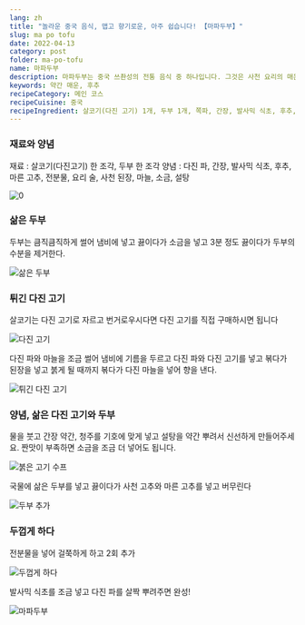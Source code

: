 ```yaml
---
lang: zh
title: "놀라운 중국 음식, 맵고 향기로운, 아주 쉽습니다! 【마파두부】"
slug: ma po tofu
date: 2022-04-13
category: post
folder: ma-po-tofu
name: 마파두부
description: 마파두부는 중국 쓰촨성의 전통 음식 중 하나입니다. 그것은 사천 요리의 매운 맛의 특성을 완전히 나타냅니다.
keywords: 약간 매운, 후추
recipeCategory: 메인 코스
recipeCuisine: 중국
recipeIngredient: 살코기(다진 고기) 1개, 두부 1개, 쪽파, 간장, 발사믹 식초, 후추, 건고추, 녹말물, 청주, 사천 된장, 마늘, 소금, 설탕
---
```


<!-- start slipsum code -->
### 재료와 양념

재료 : 살코기(다진고기) 한 조각, 두부 한 조각
양념 : 다진 파, 간장, 발사믹 식초, 후추, 마른 고추, 전분물, 요리 술, 사천 된장, 마늘, 소금, 설탕

![0](/img/post/ma-po-tofu/0.jpeg)

### 삶은 두부

두부는 큼직큼직하게 썰어 냄비에 넣고 끓이다가 소금을 넣고 3분 정도 끓이다가 두부의 수분을 제거한다.

![삶은 두부](/img/post/ma-po-tofu/1.png)

### 튀긴 다진 고기

살코기는 다진 고기로 자르고 번거로우시다면 다진 고기를 직접 구매하시면 됩니다

![다진 고기](/img/post/ma-po-tofu/2.png)

다진 파와 마늘을 조금 썰어 냄비에 기름을 두르고 다진 파와 다진 고기를 넣고 볶다가 된장을 넣고 붉게 될 때까지 볶다가 다진 마늘을 넣어 향을 낸다.

![튀긴 다진 고기](/img/post/ma-po-tofu/3.png)

### 양념, 삶은 다진 고기와 두부


물을 붓고 간장 약간, 청주를 기호에 맞게 넣고 설탕을 약간 뿌려서 신선하게 만들어주세요. 짠맛이 부족하면 소금을 조금 더 넣어도 됩니다.

![붉은 고기 수프](/img/post/ma-po-tofu/4.png)

국물에 삶은 두부를 넣고 끓이다가 사천 고추와 마른 고추를 넣고 버무린다

![두부 추가](/img/post/ma-po-tofu/5.png)

### 두껍게 하다
전분물을 넣어 걸쭉하게 하고 2회 추가

![두껍게 하다](/img/post/ma-po-tofu/6.png)

발사믹 식초를 조금 넣고 다진 파를 살짝 뿌려주면 완성!

![마파두부](/img/post/ma-po-tofu/done.png)


